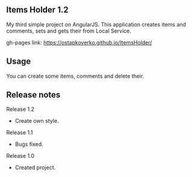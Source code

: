 Items Holder 1.2
------------------------

My third simple project on AngularJS.
This application creates items and comments, sets and gets their from Local Service.

gh-pages link: https://ostapkoverko.github.io/ItemsHolder/   

Usage
------------
You can create some items, comments and delete their.

Release notes
------------

Release 1.2
+ Create own style.

Release 1.1
+ Bugs fixed.

Release 1.0
+ Created project.